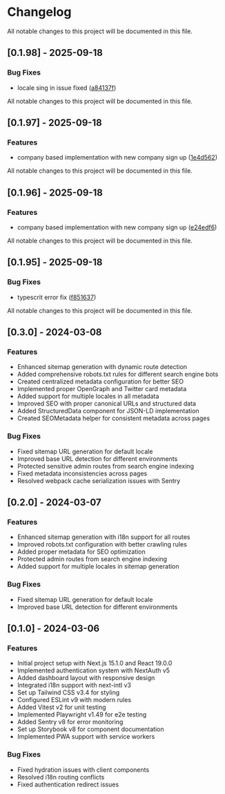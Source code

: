 # Changelog

All notable changes to this project will be documented in this file.

## [0.1.98] - 2025-09-18

### Bug Fixes

* locale sing in issue fixed ([a84137f](https://github.com/afaqdean/hrms-frontend/commit/a84137f))

All notable changes to this project will be documented in this file.

## [0.1.97] - 2025-09-18

### Features

* company based implementation with new company sign up ([1e4d562](https://github.com/afaqdean/hrms-frontend/commit/1e4d562))

All notable changes to this project will be documented in this file.

## [0.1.96] - 2025-09-18

### Features

* company based implementation with new company sign up ([e24edf6](https://github.com/afaqdean/hrms-frontend/commit/e24edf6))

All notable changes to this project will be documented in this file.

## [0.1.95] - 2025-09-18

### Bug Fixes

* typescrit error fix ([f851637](https://github.com/afaqdean/hrms-frontend/commit/f851637))

All notable changes to this project will be documented in this file.

## [0.3.0] - 2024-03-08

### Features

* Enhanced sitemap generation with dynamic route detection
* Added comprehensive robots.txt rules for different search engine bots
* Created centralized metadata configuration for better SEO
* Implemented proper OpenGraph and Twitter card metadata
* Added support for multiple locales in all metadata
* Improved SEO with proper canonical URLs and structured data
* Added StructuredData component for JSON-LD implementation
* Created SEOMetadata helper for consistent metadata across pages

### Bug Fixes

* Fixed sitemap URL generation for default locale
* Improved base URL detection for different environments
* Protected sensitive admin routes from search engine indexing
* Fixed metadata inconsistencies across pages
* Resolved webpack cache serialization issues with Sentry

## [0.2.0] - 2024-03-07

### Features

* Enhanced sitemap generation with i18n support for all routes
* Improved robots.txt configuration with better crawling rules
* Added proper metadata for SEO optimization
* Protected admin routes from search engine indexing
* Added support for multiple locales in sitemap generation

### Bug Fixes

* Fixed sitemap URL generation for default locale
* Improved base URL detection for different environments

## [0.1.0] - 2024-03-06

### Features

* Initial project setup with Next.js 15.1.0 and React 19.0.0
* Implemented authentication system with NextAuth v5
* Added dashboard layout with responsive design
* Integrated i18n support with next-intl v3
* Set up Tailwind CSS v3.4 for styling
* Configured ESLint v9 with modern rules
* Added Vitest v2 for unit testing
* Implemented Playwright v1.49 for e2e testing
* Added Sentry v8 for error monitoring
* Set up Storybook v8 for component documentation
* Implemented PWA support with service workers

### Bug Fixes

* Fixed hydration issues with client components
* Resolved i18n routing conflicts
* Fixed authentication redirect issues
